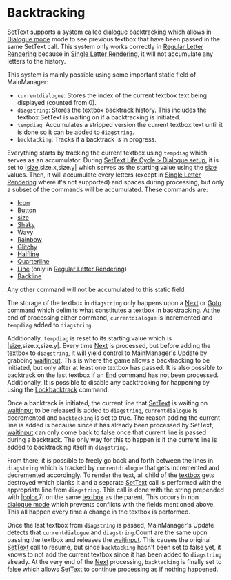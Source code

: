 # Backtracking

[SetText](../SetText.md) supports a system called dialogue backtracking which allows in [Dialogue mode](../Dialogue%20mode.md) mode to see previous textbox that have been passed in the same SetText call. This system only works correctly in [Regular Letter Rendering](../Letter%20Rendering%20Methods/Regular%20Letter%20Rendering.md) because in [Single Letter Rendering](../Letter%20Rendering%20Methods/Single%20Letter%20Rendering.md), it will not accumulate any letters to the history.

This system is mainly possible using some important static field of MainManager:

* `currentdialogue`: Stores the index of the current textbox text being displayed (counted from 0).
* `diagstring`: Stores the textbox backtrack history. This includes the textbox SetText is waiting on if a backtracking is initiated.
* `tempdiag`: Accumulates a stripped version the current textbox text until it is done so it can be added to `diagstring`.
* `backtacking`: Tracks if a backtrack is in progress.

Everything starts by tracking the current textbox using `tempdiag` which serves as an accumulator.  During [SetText Life Cycle > Dialogue setup](../SetText%20Life%20Cycle.md#dialogue-setup), it is set to |[size](../Commands/Individual%20commands/size.md),size.x,size.y| which serves as the starting value using the [size](../Commands/Individual%20commands/size.md) values. Then, it will accumulate every letters (except in [Single Letter Rendering](../Letter%20Rendering%20Methods/Single%20Letter%20Rendering.md) where it's not supported) and spaces during processing, but only a subset of the commands will be accumulated. These commands are:

* [Icon](../Commands/Individual%20commands/Icon.md)
* [Button](../Commands/Individual%20commands/Button.md)
* [size](../Commands/Individual%20commands/size.md)
* [Shaky](../Commands/Individual%20commands/Shaky.md)
* [Wavy](../Commands/Individual%20commands/Wavy.md)
* [Rainbow](../Commands/Individual%20commands/Rainbow.md)
* [Glitchy](../Commands/Individual%20commands/Glitchy.md)
* [Halfline](../Commands/Individual%20commands/Halfline.md)
* [Quarterline](../Commands/Individual%20commands/Quarterline.md)
* [Line](../Commands/Individual%20commands/Line.md) (only in [Regular Letter Rendering](../Letter%20Rendering%20Methods/Regular%20Letter%20Rendering.md))
* [Backline](../Commands/Individual%20commands/Backline.md)

Any other command will not be accumulated to this static field.

The storage of the textbox in `diagstring` only happens upon a [Next](../Commands/Individual%20commands/Next.md) or [Goto](../Commands/Individual%20commands/Goto.md) command which delimits what constitutes a textbox in backtracking. At the end of processing either command, `currentdialogue` is incremented and `tempdiag` added to `diagstring`. 

Additionally, `tempdiag` is reset to its starting value which is |[size](../Commands/Individual%20commands/size.md),size.x,size.y|. Every time [Next](../Commands/Individual%20commands/Next.md) is processed, but before adding the textbox to `diagstring`, it will yield control to MainManager's Update by grabbing [waitinput](../Global%20vars%20used/waitinput.md). This is where the game allows a backtracking to be initiated, but only after at least one textbox has passed. It is also possible to backtrack on the last textbox if an [End](../Commands/Individual%20commands/End.md) command has not been processed. Additionally, It is possible to disable any backtracking for happening by using the [Lockbacktrack](../Commands/Individual%20commands/Lockbacktrack.md) command.

Once a backtrack is initiated, the current line that [SetText](../SetText.md) is waiting on [waitinput](../Global%20vars%20used/waitinput.md) to be released is added to `diagstring`, `currentdialogue` is decremented and `backtacking` is set to true. The reason adding the current line is added is because since it has already been processed by SetText, [waitinput](../Global%20vars%20used/waitinput.md) can only come back to false once that current line is passed during a backtrack. The only way for this to happen is if the current line is added to backtracking itself in `diagstring`.

From there, it is possible to freely go back and forth between the lines in `diagstring` which is tracked by `currentdialogue` that gets incremented and decremented accordingly. To render the text, all child of the [textbox](../Notable%20local%20variable/textbox.md) gets destroyed which blanks it and a separate [SetText](../SetText.md) call is performed with the appropriate line from `diagstring`. This call is done with the string prepended with |[color](../Commands/Individual%20commands/Color.md),7| on the same [textbox](../Notable%20local%20variable/textbox.md) as the parent. This occurs in non [dialogue mode](../Dialogue%20mode.md) which prevents conflicts with the fields mentioned above. This all happen every time a change in the textbox is performed.

Once the last textbox from `diagstring` is passed, MainManager's Update detects that `currentdialogue` and `diagstring`.Count are the same upon passing the textbox and releases the [waitinput](../Global%20vars%20used/waitinput.md). This causes the original [SetText](../SetText.md) call to resume, but since `backtacking` hasn't been set to false yet, it knows to not add the current textbox since it has been added to `diagstring` already. At the very end of the [Next](../Commands/Individual%20commands/Next.md) processing, `backtacking` is finally set to false which allows [SetText](../SetText.md) to continue processing as if nothing happened.
